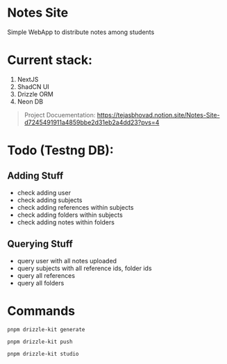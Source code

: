 # Notes Site

Simple WebApp to distribute notes among students

# Current stack:

1.  NextJS
2.  ShadCN UI
3.  Drizzle ORM
4.  Neon DB

> Project Docuementation: https://tejasbhovad.notion.site/Notes-Site-d7245491911a4859bbe2d31eb2a4dd23?pvs=4

# Todo (Testng DB):

## Adding Stuff

- check adding user
- check adding subjects
- check adding references within subjects
- check adding folders within subjects
- check adding notes within folders

## Querying Stuff

- query user with all notes uploaded
- query subjects with all reference ids, folder ids
- query all references
- query all folders

# Commands

`pnpm drizzle-kit generate`

`pnpm drizzle-kit push`

`pnpm drizzle-kit studio`
